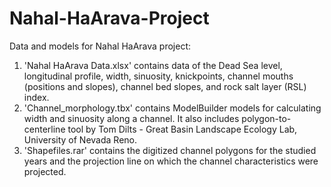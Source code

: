 # Nahal-HaArava-Project
Data and models for Nahal HaArava project:
1. 'Nahal HaArava Data.xlsx' contains data of the Dead Sea level, longitudinal profile, width, sinuosity, knickpoints, channel mouths (positions and slopes), channel bed slopes, and rock salt layer (RSL) index.
2. 'Channel_morphology.tbx' contains ModelBuilder models for calculating width and sinuosity along a channel. It also includes polygon-to-centerline tool by Tom Dilts - Great Basin Landscape Ecology Lab, University of Nevada Reno.
3. 'Shapefiles.rar' contains the digitized channel polygons for the studied years and the projection line on which the channel characteristics were projected. 
